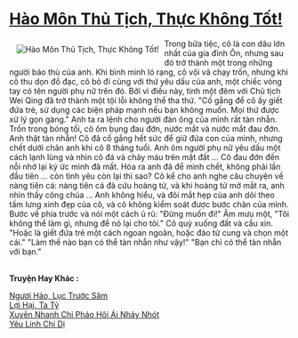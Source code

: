 <a href="https://truyentiki.com/hao-mon-thu-tich-thuc-khong-tot.30417/" title="Hào Môn Thủ Tịch, Thực Không Tốt!"><h1>Hào Môn Thủ Tịch, Thực Không Tốt!</h1></a><div style="display:table"><img align="right" style="float: left; padding: 10px;" src="https://truyentiki.com/a/img/str/src/30417.jpg" alt="Hào Môn Thủ Tịch, Thực Không Tốt!">Trong bữa tiệc, cô là con dâu lớn nhất của gia đình Ôn, nhưng sau đó trở thành một trong những người báo thù của anh. Khi bình minh ló rạng, cô vội vã chạy trốn, nhưng khi cô thu dọn đồ đạc, cô bỏ đi cùng với thứ yêu dấu của anh, một chiếc vòng tay có tên người phụ nữ trên đó. Bởi vì điều này, tình một đêm với Chủ tịch Wei Qing đã trở thành một tội lỗi không thể tha thứ. "Cố gắng để cô ấy giết đứa trẻ, sử dụng các biện pháp mạnh nếu bạn không muốn. Mọi thứ được xử lý gọn gàng." Anh ta ra lệnh cho người đàn ông của mình rất tàn nhẫn. Trốn trong bóng tối, cô ôm bụng đau đớn, nước mắt và nước mắt đau đớn. Anh thật tàn nhẫn! Cô đã cố gắng hết sức để giữ đứa con của mình, nhưng chết dưới chân anh khi cô 8 tháng tuổi. Anh ôm người phụ nữ yêu dấu một cách lạnh lùng và nhìn cô đá và chảy máu trên mặt đất ... Cô đau đớn đến nỗi nhớ lại ký ức mình đã mất. Hóa ra anh đã để mình chết, không phải lần đầu tiên ... còn tình yêu còn lại thì sao? Cô kể cho anh nghe câu chuyện về nàng tiên cá: nàng tiên cá đã cứu hoàng tử, và khi hoàng tử mở mắt ra, anh nhìn thấy công chúa ... Anh không hiểu, và đôi mắt hẹp của anh dõi theo tấm lưng xinh đẹp của cô, và cô không kiểm soát được bước chân của mình. Bước về phía trước và nói một cách ủ rũ: "Đừng muốn đi!" Âm mưu một, "Tôi không thể làm gì, nhưng để nó lại cho tôi." Cô quỳ xuống đất và cầu xin. "Hoặc là giết đứa trẻ một cách ngoan ngoãn, hoặc đào tử cung và chọn một cái." "Làm thế nào bạn có thể tàn nhẫn như vậy!" "Bạn chỉ có thể tàn nhẫn với bạn."</div><p><br><b>Truyện Hay Khác :</b></p><a href="https://truyentiki.com/nguoi-hao-luc-truoc-sam.30416/" alt="Ngươi Hảo, Lục Trước Sâm">Ngươi Hảo, Lục Trước Sâm</a><br/><a href="https://github.com/nownovels/truyenhay/tree/master/truyenhay/30610/README.md" alt="Lợi Hại, Ta Tỷ">Lợi Hại, Ta Tỷ</a><br/><a href="https://github.com/nownovels/truyenhay/tree/master/truyenhay/30662/README.md" alt="Xuyên Nhanh Chi Pháo Hôi Ái Nhảy Nhót">Xuyên Nhanh Chi Pháo Hôi Ái Nhảy Nhót</a><br/><a href="https://github.com/nownovels/truyenhay/tree/master/truyenhay/30617/README.md" alt="Yêu Linh Chí Dị">Yêu Linh Chí Dị</a><br/>
